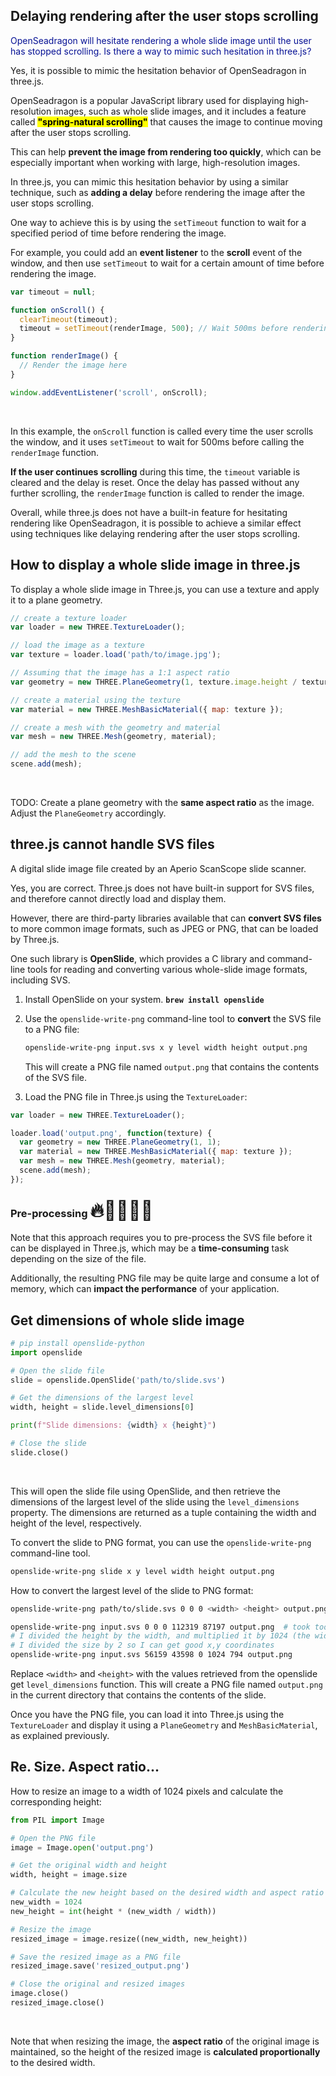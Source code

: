 ## Delaying rendering after the user stops scrolling

<span style="color:#051094;">OpenSeadragon will hesitate rendering a whole slide image until the user has stopped scrolling.  Is there a way to mimic such hesitation in three.js?</span>

Yes, it is possible to mimic the hesitation behavior of OpenSeadragon in three.js.

OpenSeadragon is a popular JavaScript library used for displaying high-resolution images, such as whole slide images, and it includes a feature called <mark>**"spring-natural scrolling"**</mark> that causes the image to continue moving after the user stops scrolling.

This can help **prevent the image from rendering too quickly**, which can be especially important when working with large, high-resolution images.

In three.js, you can mimic this hesitation behavior by using a similar technique, such as **adding a delay** before rendering the image after the user stops scrolling.

One way to achieve this is by using the `setTimeout` function to wait for a specified period of time before rendering the image. 

For example, you could add an **event listener** to the **scroll** event of the window, and then use `setTimeout` to wait for a certain amount of time before rendering the image.

```javascript
var timeout = null;

function onScroll() {
  clearTimeout(timeout);
  timeout = setTimeout(renderImage, 500); // Wait 500ms before rendering
}

function renderImage() {
  // Render the image here
}

window.addEventListener('scroll', onScroll);
```

<br>

In this example, the `onScroll` function is called every time the user scrolls the window, and it uses `setTimeout` to wait for 500ms before calling the `renderImage` function.

**If the user continues scrolling** during this time, the `timeout` variable is cleared and the delay is reset. Once the delay has passed without any further scrolling, the `renderImage` function is called to render the image.

Overall, while three.js does not have a built-in feature for hesitating rendering like OpenSeadragon, it is possible to achieve a similar effect using techniques like delaying rendering after the user stops scrolling.


## How to display a whole slide image in three.js

To display a whole slide image in Three.js, you can use a texture and apply it to a plane geometry.

```javascript
// create a texture loader
var loader = new THREE.TextureLoader();

// load the image as a texture
var texture = loader.load('path/to/image.jpg');

// Assuming that the image has a 1:1 aspect ratio
var geometry = new THREE.PlaneGeometry(1, texture.image.height / texture.image.width);

// create a material using the texture
var material = new THREE.MeshBasicMaterial({ map: texture });

// create a mesh with the geometry and material
var mesh = new THREE.Mesh(geometry, material);

// add the mesh to the scene
scene.add(mesh);
```

<br>

TODO: Create a plane geometry with the **same aspect ratio** as the image. Adjust the `PlaneGeometry` accordingly.

## three.js cannot handle SVS files

A digital slide image file created by an Aperio ScanScope slide scanner.

Yes, you are correct. Three.js does not have built-in support for SVS files, and therefore cannot directly load and display them.

However, there are third-party libraries available that can **convert SVS files** to more common image formats, such as JPEG or PNG, that can be loaded by Three.js.

One such library is **OpenSlide**, which provides a C library and command-line tools for reading and converting various whole-slide image formats, including SVS.

1. Install OpenSlide on your system. **`brew install openslide`**

2. Use the `openslide-write-png` command-line tool to **convert** the SVS file to a PNG file:

    ```sh
    openslide-write-png input.svs x y level width height output.png
    ```

    This will create a PNG file named `output.png` that contains the contents of the SVS file.

3. Load the PNG file in Three.js using the `TextureLoader`:

```javascript
var loader = new THREE.TextureLoader();

loader.load('output.png', function(texture) {
  var geometry = new THREE.PlaneGeometry(1, 1);
  var material = new THREE.MeshBasicMaterial({ map: texture });
  var mesh = new THREE.Mesh(geometry, material);
  scene.add(mesh);
});
```

### Pre-processing <span style="font-size:30px;">🔥🧯🧑🏻‍🚒</span>

Note that this approach requires you to pre-process the SVS file before it can be displayed in Three.js, which may be a **time-consuming** task depending on the size of the file. 

Additionally, the resulting PNG file may be quite large and consume a lot of memory, which can **impact the performance** of your application.


## Get dimensions of whole slide image

```python
# pip install openslide-python
import openslide

# Open the slide file
slide = openslide.OpenSlide('path/to/slide.svs')

# Get the dimensions of the largest level
width, height = slide.level_dimensions[0]

print(f"Slide dimensions: {width} x {height}")

# Close the slide
slide.close()
```

<br>

This will open the slide file using OpenSlide, and then retrieve the dimensions of the largest level of the slide using the `level_dimensions` property. The dimensions are returned as a tuple containing the width and height of the level, respectively.

To convert the slide to PNG format, you can use the `openslide-write-png` command-line tool.

```sh
openslide-write-png slide x y level width height output.png
```

How to convert the largest level of the slide to PNG format:

```sh
openslide-write-png path/to/slide.svs 0 0 0 <width> <height> output.png

openslide-write-png input.svs 0 0 0 112319 87197 output.png  # took too long
# I divided the height by the width, and multiplied it by 1024 (the width that I wanted) to get the height
# I divided the size by 2 so I can get good x,y coordinates
openslide-write-png input.svs 56159 43598 0 1024 794 output.png
```

Replace `<width>` and `<height>` with the values retrieved from the openslide get `level_dimensions` function. This will create a PNG file named `output.png` in the current directory that contains the contents of the slide.

Once you have the PNG file, you can load it into Three.js using the `TextureLoader` and display it using a `PlaneGeometry` and `MeshBasicMaterial`, as explained previously.

## Re. Size. Aspect ratio...

How to resize an image to a width of 1024 pixels and calculate the corresponding height:

```python
from PIL import Image

# Open the PNG file
image = Image.open('output.png')

# Get the original width and height
width, height = image.size

# Calculate the new height based on the desired width and aspect ratio
new_width = 1024
new_height = int(height * (new_width / width))

# Resize the image
resized_image = image.resize((new_width, new_height))

# Save the resized image as a PNG file
resized_image.save('resized_output.png')

# Close the original and resized images
image.close()
resized_image.close()
```

<br>

Note that when resizing the image, the **aspect ratio** of the original image is maintained, so the height of the resized image is **calculated proportionally** to the desired width.

<br>
